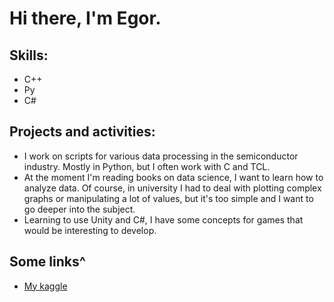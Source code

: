 # Hi there, I'm Egor.

## Skills: 
- C++
- Py
- C#

## Projects and activities:
- I work on scripts for various data processing in the semiconductor industry. Mostly in Python, but I often work with C and TCL.
- At the moment I'm reading books on data science, I want to learn how to analyze data. Of course, in university I had to deal with plotting complex graphs or manipulating a lot of values, but it's too simple and I want to go deeper into the subject.
- Learning to use Unity and C#, I have some concepts for games that would be interesting to develop.

## Some links^
- [My kaggle](kaggle.com/leiz0908)
